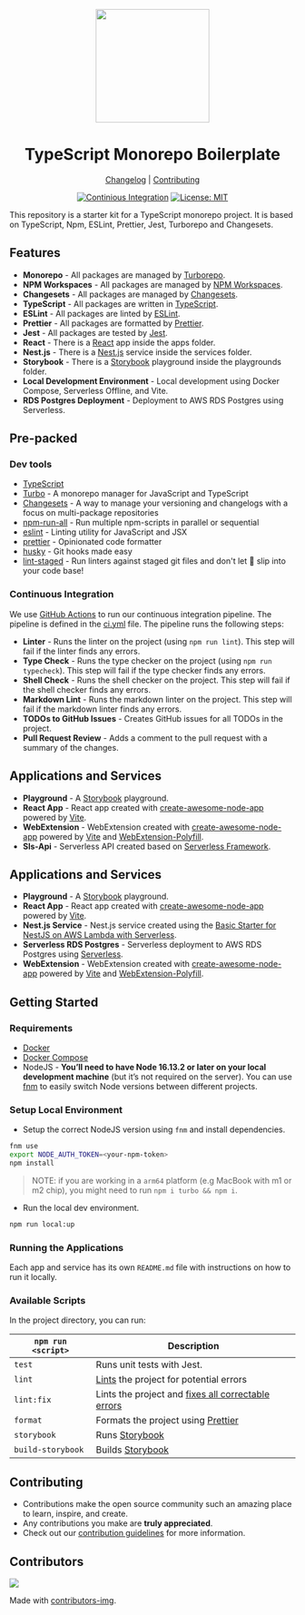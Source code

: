 <!--lint disable double-link awesome-heading awesome-git-repo-age awesome-toc-->

<div align="center">
<p>
    <img
        style="width: 200px"
        width="200"
        src="https://avatars.githubusercontent.com/u/4426989?s=200&v=4"
    >
</p>
<h1>TypeScript Monorepo Boilerplate</h1>

[Changelog](#) |
[Contributing](./CONTRIBUTING.md)

</div>
<div align="center">

[![Continious Integration][cibadge]][ciurl]
[![License: MIT][licensebadge]][licenseurl]

</div>

This repository is a starter kit for a TypeScript monorepo project. It is based on TypeScript, Npm, ESLint, Prettier, Jest, Turborepo and Changesets.

## Features

- **Monorepo** - All packages are managed by [Turborepo](https://turborepo.com/).
- **NPM Workspaces** - All packages are managed by [NPM Workspaces](https://docs.npmjs.com/cli/v7/using-npm/workspaces).
- **Changesets** - All packages are managed by [Changesets](https://github.com/changesets/changesets).
- **TypeScript** - All packages are written in [TypeScript](https://www.typescriptlang.org/).
- **ESLint** - All packages are linted by [ESLint](https://eslint.org/).
- **Prettier** - All packages are formatted by [Prettier](https://prettier.io/).
- **Jest** - All packages are tested by [Jest](https://jestjs.io/).
- **React** - There is a [React](https://reactjs.org/) app inside the apps folder.
- **Nest.js** - There is a [Nest.js](https://nestjs.com/) service inside the services folder.
- **Storybook** - There is a [Storybook](https://storybook.js.org/) playground inside the playgrounds folder.
- **Local Development Environment** - Local development using Docker Compose, Serverless Offline, and Vite.
- **RDS Postgres Deployment** - Deployment to AWS RDS Postgres using Serverless.

## Pre-packed

### Dev tools

- [TypeScript](https://www.typescriptlang.org/)
- [Turbo](https://turborepo.com/) - A monorepo manager for JavaScript and TypeScript
- [Changesets](https://github.com/changesets/changesets) - A way to manage your versioning and changelogs with a focus on multi-package repositories
- [npm-run-all](https://github.com/mysticatea/npm-run-all) - Run multiple npm-scripts in parallel or sequential
- [eslint](https://eslint.org/) - Linting utility for JavaScript and JSX
- [prettier](https://prettier.io/) - Opinionated code formatter
- [husky](https://www.npmjs.com/package/husky) - Git hooks made easy
- [lint-staged](https://www.npmjs.com/package/lint-staged) - Run linters against staged git files and don't let 💩 slip into your code base!

### Continuous Integration

We use [GitHub Actions](https://github.com/features/actions) to run our continuous integration pipeline. The pipeline is defined in the [ci.yml](./.github/workflows/ci.yml) file. The pipeline runs the following steps:

- **Linter** - Runs the linter on the project (using `npm run lint`). This step will fail if the linter finds any errors.
- **Type Check** - Runs the type checker on the project (using `npm run typecheck`). This step will fail if the type checker finds any errors.
- **Shell Check** - Runs the shell checker on the project. This step will fail if the shell checker finds any errors.
- **Markdown Lint** - Runs the markdown linter on the project. This step will fail if the markdown linter finds any errors.
- **TODOs to GitHub Issues** - Creates GitHub issues for all TODOs in the project.
- **Pull Request Review** - Adds a comment to the pull request with a summary of the changes.

## Applications and Services

- **Playground** - A [Storybook](https://storybook.js.org/) playground.
- **React App** - React app created with [create-awesome-node-app](https://www.npmjs.com/package/create-awesome-node-app) powered by [Vite](https://vitejs.dev/).
- **WebExtension** - WebExtension created with [create-awesome-node-app](https://www.npmjs.com/package/create-awesome-node-app) powered by [Vite](https://vitejs.dev/) and [WebExtension-Polyfill](https://github.com/mozilla/webextension-polyfill).
- **Sls-Api** - Serverless API created based on [Serverless Framework](https://www.serverless.com/).

## Applications and Services

- **Playground** - A [Storybook](https://storybook.js.org/) playground.
- **React App** - React app created with [create-awesome-node-app](https://www.npmjs.com/package/create-awesome-node-app) powered by [Vite](https://vitejs.dev/).
- **Nest.js Service** - Nest.js service created using the [Basic Starter for NestJS on AWS Lambda with Serverless](https://github.com/nanlabs/devops-reference/tree/main/examples/serverless-node-typescript-nest).
- **Serverless RDS Postgres** - Serverless deployment to AWS RDS Postgres using [Serverless](https://www.serverless.com/).
- **WebExtension** - WebExtension created with [create-awesome-node-app](https://www.npmjs.com/package/create-awesome-node-app) powered by [Vite](https://vitejs.dev/) and [WebExtension-Polyfill](https://github.com/mozilla/webextension-polyfill).

## Getting Started

### Requirements

- [Docker](https://docs.docker.com/get-docker/)
- [Docker Compose](https://docs.docker.com/compose/install/)
- NodeJS - **You’ll need to have Node 16.13.2 or later on your local development machine** (but it’s not required on the server). You can use [fnm](https://github.com/Schniz/fnm) to easily switch Node versions between different projects.

### Setup Local Environment

- Setup the correct NodeJS version using `fnm` and install dependencies.

```sh
fnm use
export NODE_AUTH_TOKEN=<your-npm-token>
npm install
```

> NOTE: if you are working in a `arm64` platform (e.g MacBook with m1 or m2 chip), you might need to run `npm i turbo && npm i`.

- Run the local dev environment.

```sh
npm run local:up
```

### Running the Applications

Each app and service has its own `README.md` file with instructions on how to run it locally.

### Available Scripts

In the project directory, you can run:

| `npm run <script>` | Description                                                                                                             |
| ------------------ | ----------------------------------------------------------------------------------------------------------------------- |
| `test`             | Runs unit tests with Jest.                                                                                              |
| `lint`             | [Lints](http://stackoverflow.com/questions/8503559/what-is-linting) the project for potential errors                    |
| `lint:fix`         | Lints the project and [fixes all correctable errors](http://eslint.org/docs/user-guide/command-line-interface.html#fix) |
| `format`           | Formats the project using [Prettier](https://prettier.io/)                                                              |
| `storybook`        | Runs [Storybook](https://storybook.js.org/)                                                                             |
| `build-storybook`  | Builds [Storybook](https://storybook.js.org/)                                                                           |

## Contributing

- Contributions make the open source community such an amazing place to learn, inspire, and create.
- Any contributions you make are **truly appreciated**.
- Check out our [contribution guidelines](./CONTRIBUTING.md) for more information.

## Contributors

<a href="https://github.com/nanlabs/ts-monorepo-boilerplate/contributors">
  <img src="https://contrib.rocks/image?repo=nanlabs/ts-monorepo-boilerplate"/>
</a>

Made with [contributors-img](https://contrib.rocks).

[cibadge]: https://github.com/nanlabs/ts-monorepo-boilerplate/actions/workflows/ci.yml/badge.svg
[licensebadge]: https://img.shields.io/badge/License-MIT-blue.svg
[ciurl]: https://github.com/nanlabs/ts-monorepo-boilerplate/actions/workflows/ci.yml
[licenseurl]: https://github.com/nanlabs/ts-monorepo-boilerplate/blob/main/LICENSE
